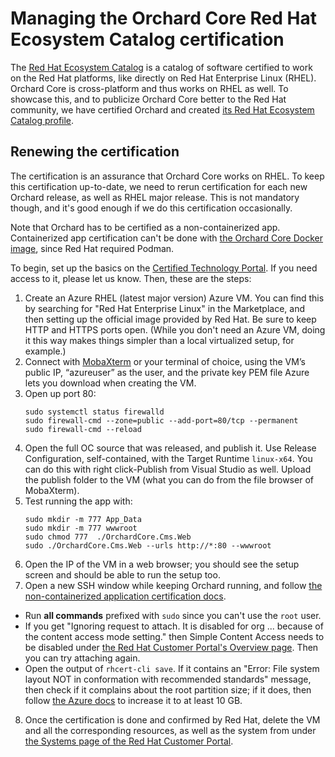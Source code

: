 # Managing the Orchard Core Red Hat Ecosystem Catalog certification

The [Red Hat Ecosystem Catalog](https://catalog.redhat.com/) is a catalog of software certified to work on the Red Hat platforms, like directly on Red Hat Enterprise Linux (RHEL). Orchard Core is cross-platform and thus works on RHEL as well. To showcase this, and to publicize Orchard Core better to the Red Hat community, we have certified Orchard and created [its Red Hat Ecosystem Catalog profile](https://catalog.redhat.com/software/applications/detail/223797).

## Renewing the certification

The certification is an assurance that Orchard Core works on RHEL. To keep this certification up-to-date, we need to rerun certification for each new Orchard release, as well as RHEL major release. This is not mandatory though, and it's good enough if we do this certification occasionally.

Note that Orchard has to be certified as a non-containerized app. Containerized app certification can't be done with [the Orchard Core Docker image](https://hub.docker.com/r/orchardproject/orchardcore-cms-linux), since Red Hat required Podman.

To begin, set up the basics on the [Certified Technology Portal](https://connect.redhat.com/account/dashboard). If you need access to it, please let us know. Then, these are the steps:

1. Create an Azure RHEL (latest major version) Azure VM. You can find this by searching for "Red Hat Enterprise Linux" in the Marketplace, and then setting up the official image provided by Red Hat. Be sure to keep HTTP and HTTPS ports open. (While you don't need an Azure VM, doing it this way makes things simpler than a local virtualized setup, for example.)
2. Connect with [MobaXterm](https://mobaxterm.mobatek.net/) or your terminal of choice, using the VM’s public IP, “azureuser” as the user, and the private key PEM file Azure lets you download when creating the VM.
3. Open up port 80:
    ```console
    sudo systemctl status firewalld
    sudo firewall-cmd --zone=public --add-port=80/tcp --permanent
    sudo firewall-cmd --reload
    ```
4. Open the full OC source that was released, and publish it. Use Release Configuration, self-contained, with the Target Runtime `linux-x64`. You can do this with right click-Publish from Visual Studio as well. Upload the publish folder to the VM (what you can do from the file browser of MobaXterm).
5. Test running the app with:
    ```console
    sudo mkdir -m 777 App_Data
    sudo mkdir -m 777 wwwroot
    sudo chmod 777  ./OrchardCore.Cms.Web
    sudo ./OrchardCore.Cms.Web --urls http://*:80 --wwwroot
    ```
6. Open the IP of the VM in a web browser; you should see the setup screen and should be able to run the setup too.
7. Open a new SSH window while keeping Orchard running, and follow [the non-containerized application certification docs](https://access.redhat.com/documentation/en-us/red_hat_software_certification/8.61/html/red_hat_software_certification_workflow_guide/proc_certification-workflow-for-non-containerized-application_openshift-sw-cert-workflow-onboarding-certification-partners#certification_testing).
  - Run **all commands** prefixed with `sudo` since you can't use the `root` user.
  - If you get "Ignoring request to attach. It is disabled for org ... because of the content access mode setting." then Simple Content Access needs to be disabled under [the Red Hat Customer Portal's Overview page](https://access.redhat.com/management). Then you can try attaching again.
  - Open the output of `rhcert-cli save`. If it contains an "Error:  File system layout NOT in conformation with recommended standards" message, then check if it complains about the root partition size; if it does, then follow [the Azure docs](https://learn.microsoft.com/en-us/azure/virtual-machines/linux/expand-disks?tabs=rhellvm#increase-the-size-of-the-os-disk) to increase it to at least 10 GB.
8. Once the certification is done and confirmed by Red Hat, delete the VM and all the corresponding resources, as well as the system from under [the Systems page of the Red Hat Customer Portal](https://access.redhat.com/management/systems).